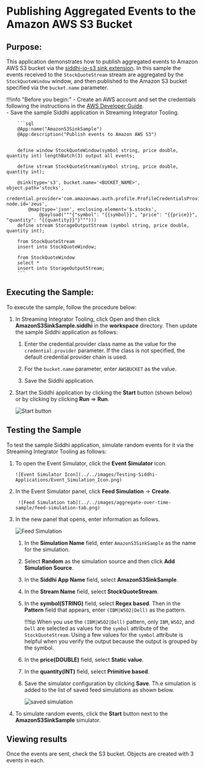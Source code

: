 # Publishing Aggregated Events to the Amazon AWS S3 Bucket

## Purpose:

This application demonstrates how to publish aggregated events to Amazon AWS S3 bucket via the [siddhi-io-s3 sink
extension](https://siddhi-io.github.io/siddhi-io-s3/). In this sample the events received to the `StockQuoteStream` stream are aggregated by the
`StockQuoteWindow` window, and then published to the Amazon S3 bucket specified via the `bucket.name` parameter.

!!!info "Before you begin:"
    - Create an AWS account and set the credentials following the instructions in the [AWS Developer Guide](https://docs.aws.amazon.com/sdk-for-java/v1/developer-guide/credentials.html).<br/>
    - Save the sample Siddhi application in Streaming Integrator Tooling.<br/>

        ```sql
        @App:name("AmazonS3SinkSample")
        @App:description("Publish events to Amazon AWS S3")


        define window StockQuoteWindow(symbol string, price double, quantity int) lengthBatch(3) output all events;

        define stream StockQuoteStream(symbol string, price double, quantity int);

        @sink(type='s3', bucket.name='<BUCKET_NAME>', object.path='stocks',
              credential.provider='com.amazonaws.auth.profile.ProfileCredentialsProvider', node.id='zeus',
            @map(type='json', enclosing.element='$.stocks',
                @payload("""{"symbol": "{{symbol}}", "price": "{{price}}", "quantity": "{{quantity}}"}""")))
        define stream StorageOutputStream (symbol string, price double, quantity int);

        from StockQuoteStream
        insert into StockQuoteWindow;

        from StockQuoteWindow
        select *
        insert into StorageOutputStream;
        ```



## Executing the Sample:

To execute the sample, follow the procedure below:

1. In Streaming Integrator Tooling, click Open and then click **AmazonS3SinkSample.siddhi** in the **workspace** directory. Then update the sample Siddhi application as follows:

    1. Enter the credential.provider class name as the value for the `credential.provider` parameter. If the class is not specified, the default credential provider chain is used.

    2. For the `bucket.name` parameter, enter `AWSBUCKET` as the value.

    3. Save the Siddhi application.

2. Start the Siddhi application by clicking the **Start** button (shown below) or by clicking by clicking **Run** => **Run**.

    ![Start button](../../images/amazon-s3-sink-sample/start.png)


## Testing the Sample

To test the sample Siddhi application, simulate random events for it via the Streaming Integrator Tooling as follows:

1. To open the Event Simulator, click the **Event Simulator** icon.

       ![Event Simulator Icon](../../images/Testing-Siddhi-Applications/Event_Simulation_Icon.png)

2. In the Event Simulator panel, click **Feed Simulation** -> **Create**.

        ![Feed Simulation tab](../../images/aggregate-over-time-sample/feed-simulation-tab.png)

3. In the new panel that opens, enter information as follows.

    ![Feed Simulation](../../images/amazon-s3-sink-sample/AmazonS3SinkSample-feed-simulation.png)

    1. In the **Simulation Name** field, enter `AmazonS3SinkSample` as the name for the simulation.

    2. Select **Random** as the simulation source and then click **Add Simulation Source**.

    3. In the **Siddhi App Name** field, select **AmazonS3SinkSample**.

    4. In the **Stream Name** field, select **StockQuoteStream**.

    5. In the **symbol(STRING)** field, select **Regex based**. Then in the **Pattern** field that appears, enter `(IBM|WSO2|Dell)` as the pattern.

        !!!tip
            When you use the `(IBM|WSO2|Dell)` pattern, only `IBM`, `WSO2`, and `Dell` are selected as values for the `symbol` attribute of the `StockQuoteStream`. Using a few values for the `symbol` attribute is helpful when you verify the output because the output is grouped by the symbol.

    6. In the **price(DOUBLE)** field, select **Static value**.

    7. In the **quantity(INT)** field, select **Primitive based**.

    8. Save the simulator configuration by clicking **Save**. Th.e simulation is added to the list of saved feed simulations as shown below.

        ![saved simulation](../../images/amazon-s3-sink-sample/simulation-list.png)

4. To simulate random events, click the **Start** button next to the **AmazonS3SinkSample** simulator.

## Viewing results

Once the events are sent, check the S3 bucket. Objects are created with 3 events in each.

